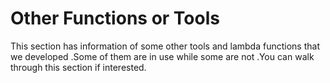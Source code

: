 # Other Functions or Tools

This section has information of some other tools and lambda functions that we developed .Some of them are in use while some are not .You can walk through this section if interested.
